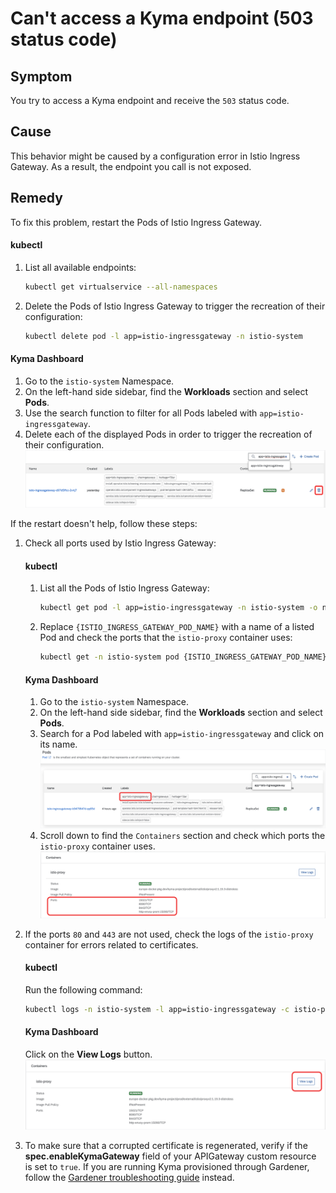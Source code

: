 # Can't access a Kyma endpoint (503 status code)

## Symptom

You try to access a Kyma endpoint and receive the `503` status code.

## Cause

This behavior might be caused by a configuration error in Istio Ingress Gateway. As a result, the endpoint you call is not exposed.

## Remedy

To fix this problem, restart the Pods of Istio Ingress Gateway.

<!-- tabs:start -->

#### **kubectl**

1. List all available endpoints:

    ```bash
    kubectl get virtualservice --all-namespaces
    ```

2. Delete the Pods of Istio Ingress Gateway to trigger the recreation of their configuration:

     ```bash
     kubectl delete pod -l app=istio-ingressgateway -n istio-system
     ```

#### **Kyma Dashboard**

1. Go to the `istio-system` Namespace.
2. On the left-hand side sidebar, find the **Workloads** section and select **Pods**.
3. Use the search function to filter for all Pods labeled with `app=istio-ingressgateway`.
4. Delete each of the displayed Pods in order to trigger the recreation of their configuration.
   ![Delete Pods with `app=istio-ingressgateway` label](../../../assets/delete-istio-ingressgateway-pods.svg)

<!-- tabs:end -->

If the restart doesn't help, follow these steps:

1. Check all ports used by Istio Ingress Gateway:

   <!-- tabs:start -->
   #### **kubectl**
   1. List all the Pods of Istio Ingress Gateway:

      ```bash
      kubectl get pod -l app=istio-ingressgateway -n istio-system -o name
      ```
   
   2. Replace `{ISTIO_INGRESS_GATEWAY_POD_NAME}` with a name of a listed Pod and check the ports that the `istio-proxy` container uses:

      ```bash
      kubectl get -n istio-system pod {ISTIO_INGRESS_GATEWAY_POD_NAME} -o jsonpath='{.spec.containers[*].ports[*].containerPort}'
      ```

   #### **Kyma Dashboard**
   1. Go to the `istio-system` Namespace.
   2. On the left-hand side sidebar, find the **Workloads** section and select **Pods**.
   3. Search for a Pod labeled with `app=istio-ingressgateway` and click on its name.
   ![Search for a Pod with `app=istio-ingressgateway` label](../../../assets/search-for-istio-ingress-gateway.svg)
   4. Scroll down to find the `Containers` section and check which ports the `istio-proxy` container uses.
   ![Check ports used by istio-proxy](../../../assets/check-istio-proxy-ports.svg)
   <!-- tabs:end -->


2. If the ports `80` and `443` are not used, check the logs of the `istio-proxy` container for errors related to certificates.

   <!-- tabs:start -->
   #### **kubectl**
   Run the following command:
   ```bash
   kubectl logs -n istio-system -l app=istio-ingressgateway -c istio-proxy
   ```
   
   #### **Kyma Dashboard**
   Click on the **View Logs** button.
   ![View logs of the istio-proxy-container](../../../assets/view-istio-proxy-logs.svg)

   <!-- tabs:end -->


4. To make sure that a corrupted certificate is regenerated, verify if the **spec.enableKymaGateway** field of your APIGateway custom resource is set to `true`. If you are running Kyma provisioned through Gardener, follow the [Gardener troubleshooting guide](https://kyma-project.io/docs/kyma/latest/04-operation-guides/troubleshooting/security/sec-01-certificates-gardener/) instead.